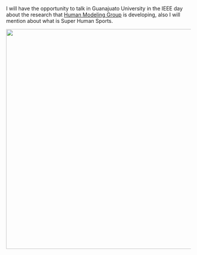 I will have the opportunity to talk in Guanajuato University in the IEEE day about the research that [Human Modeling Group](https://humanmodeling.github.io) is developing, also I will mention about what is Super Human Sports.

<img src="https://totovr.github.io//assets/ieee_day/flyer.JPG" width="600">
